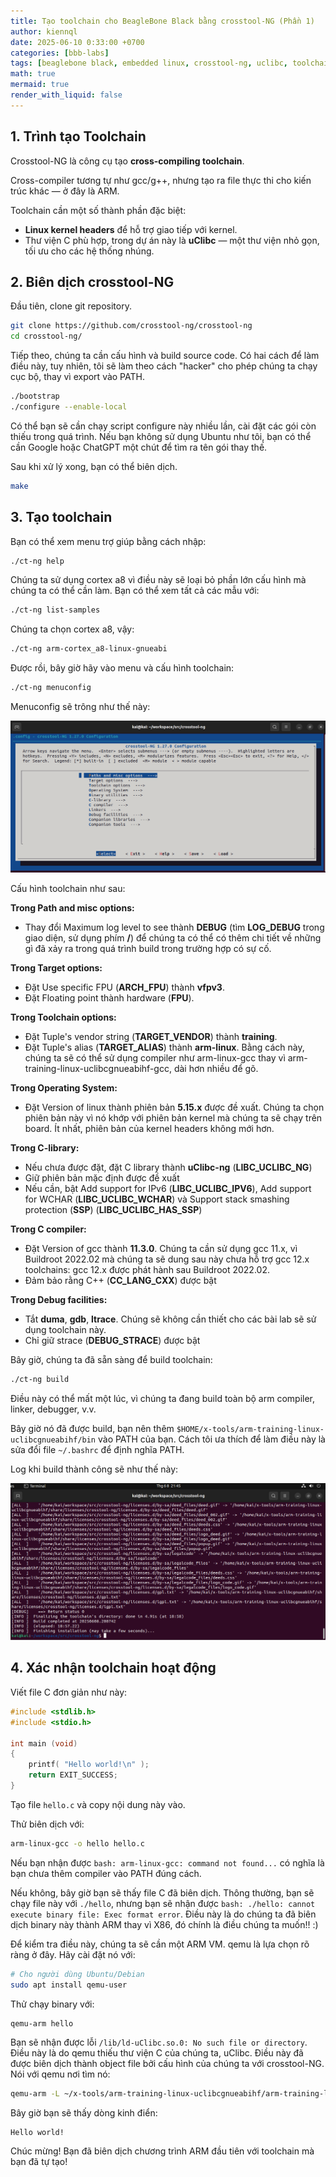 ```yaml
---
title: Tạo toolchain cho BeagleBone Black bằng crosstool-NG (Phần 1)
author: kiennql
date: 2025-06-10 0:33:00 +0700
categories: [bbb-labs]
tags: [beaglebone black, embedded linux, crosstool-ng, uclibc, toolchain, arm, cross-compile]
math: true
mermaid: true
render_with_liquid: false
---
```


## 1. Trình tạo Toolchain

Crosstool-NG là công cụ tạo **cross-compiling toolchain**.

Cross-compiler tương tự như gcc/g++, nhưng tạo ra file thực thi cho kiến trúc khác — ở đây là ARM.

Toolchain cần một số thành phần đặc biệt:

* **Linux kernel headers** để hỗ trợ giao tiếp với kernel.
* Thư viện C phù hợp, trong dự án này là **uClibc** — một thư viện nhỏ gọn, tối ưu cho các hệ thống nhúng.

## 2. Biên dịch crosstool-NG

Đầu tiên, clone git repository.

```bash
git clone https://github.com/crosstool-ng/crosstool-ng
cd crosstool-ng/
```

Tiếp theo, chúng ta cần cấu hình và build source code. Có hai cách để làm điều này, tuy nhiên, tôi sẽ làm theo cách "hacker" cho phép chúng ta chạy cục bộ, thay vì export vào PATH.

```bash
./bootstrap
./configure --enable-local
```

Có thể bạn sẽ cần chạy script configure này nhiều lần, cài đặt các gói còn thiếu trong quá trình. Nếu bạn không sử dụng Ubuntu như tôi, bạn có thể cần Google hoặc ChatGPT một chút để tìm ra tên gói thay thế.

Sau khi xử lý xong, bạn có thể biên dịch.

```bash
make
```

## 3. Tạo toolchain

Bạn có thể xem menu trợ giúp bằng cách nhập:

```bash
./ct-ng help
```

Chúng ta sử dụng cortex a8 vì điều này sẽ loại bỏ phần lớn cấu hình mà chúng ta có thể cần làm. Bạn có thể xem tất cả các mẫu với:

```bash
./ct-ng list-samples
```

Chúng ta chọn cortex a8, vậy:

```bash
./ct-ng arm-cortex_a8-linux-gnueabi
```

Được rồi, bây giờ hãy vào menu và cấu hình toolchain:

```bash
./ct-ng menuconfig
```

Menuconfig sẽ trông như thế này:

![](/assets/img/post/toolchain-bbb/605516D5-ADDC-47FF-BEA1-65F18920137C.png)

Cấu hình toolchain như sau:

**Trong Path and misc options:**
- Thay đổi Maximum log level to see thành **DEBUG** (tìm **LOG_DEBUG** trong giao diện, sử dụng phím **/**) để chúng ta có thể có thêm chi tiết về những gì đã xảy ra trong quá trình build trong trường hợp có sự cố.

**Trong Target options:**
- Đặt Use specific FPU (**ARCH_FPU**) thành **vfpv3**.
- Đặt Floating point thành hardware (**FPU**).

**Trong Toolchain options:**
- Đặt Tuple's vendor string (**TARGET_VENDOR**) thành **training**.
- Đặt Tuple's alias (**TARGET_ALIAS**) thành **arm-linux**. Bằng cách này, chúng ta sẽ có thể sử dụng compiler như arm-linux-gcc thay vì arm-training-linux-uclibcgnueabihf-gcc, dài hơn nhiều để gõ.

**Trong Operating System:**
- Đặt Version of linux thành phiên bản **5.15.x** được đề xuất. Chúng ta chọn phiên bản này vì nó khớp với phiên bản kernel mà chúng ta sẽ chạy trên board. Ít nhất, phiên bản của kernel headers không mới hơn.

**Trong C-library:**
- Nếu chưa được đặt, đặt C library thành **uClibc-ng** (**LIBC_UCLIBC_NG**)
- Giữ phiên bản mặc định được đề xuất
- Nếu cần, bật Add support for IPv6 (**LIBC_UCLIBC_IPV6**), Add support for WCHAR (**LIBC_UCLIBC_WCHAR**) và Support stack smashing protection (**SSP**) (**LIBC_UCLIBC_HAS_SSP**)

**Trong C compiler:**
- Đặt Version of gcc thành **11.3.0**. Chúng ta cần sử dụng gcc 11.x, vì Buildroot 2022.02 mà chúng ta sẽ dung sau này chưa hỗ trợ gcc 12.x toolchains: gcc 12.x được phát hành sau Buildroot 2022.02.
- Đảm bảo rằng C++ (**CC_LANG_CXX**) được bật

**Trong Debug facilities:**
- Tắt **duma**, **gdb**, **ltrace**. Chúng sẽ không cần thiết cho các bài lab sẽ sử dụng toolchain này.
- Chỉ giữ strace (**DEBUG_STRACE**) được bật

Bây giờ, chúng ta đã sẵn sàng để build toolchain:

```bash
./ct-ng build
```

Điều này có thể mất một lúc, vì chúng ta đang build toàn bộ arm compiler, linker, debugger, v.v.

Bây giờ nó đã được build, bạn nên thêm `$HOME/x-tools/arm-training-linux-uclibcgnueabihf/bin` vào PATH của bạn. Cách tôi ưa thích để làm điều này là sửa đổi file `~/.bashrc` để định nghĩa PATH.

Log khi build thành công sẽ như thế này:

![](/assets/img/post/toolchain-bbb/3B20CE99-590F-49DD-9AD4-2E80FEE12852.png)

## 4. Xác nhận toolchain hoạt động

Viết file C đơn giản như này:

```c
#include <stdlib.h>
#include <stdio.h>

int main (void)
{
    printf( "Hello world!\n" );
    return EXIT_SUCCESS;
}
```

Tạo file `hello.c` và copy nội dung này vào.

Thử biên dịch với:

```bash
arm-linux-gcc -o hello hello.c
```

Nếu bạn nhận được `bash: arm-linux-gcc: command not found...` có nghĩa là bạn chưa thêm compiler vào PATH đúng cách.

Nếu không, bây giờ bạn sẽ thấy file C đã biên dịch. Thông thường, bạn sẽ chạy file này với `./hello`, nhưng bạn sẽ nhận được `bash: ./hello: cannot execute binary file: Exec format error`. Điều này là do chúng ta đã biên dịch binary này thành ARM thay vì X86, đó chính là điều chúng ta muốn!! :)

Để kiểm tra điều này, chúng ta sẽ cần một ARM VM. qemu là lựa chọn rõ ràng ở đây. Hãy cài đặt nó với:

```bash
# Cho người dùng Ubuntu/Debian  
sudo apt install qemu-user
```

Thử chạy binary với:

```bash
qemu-arm hello
```

Bạn sẽ nhận được lỗi `/lib/ld-uClibc.so.0: No such file or directory`. Điều này là do qemu thiếu thư viện C của chúng ta, uClibc. Điều này đã được biên dịch thành object file bởi cấu hình của chúng ta với crosstool-NG. Nói với qemu nơi tìm nó:

```bash
qemu-arm -L ~/x-tools/arm-training-linux-uclibcgnueabihf/arm-training-linux-uclibcgnueabihf/sysroot hello
```

Bây giờ bạn sẽ thấy dòng kinh điển:

```
Hello world!
```

Chúc mừng! Bạn đã biên dịch chương trình ARM đầu tiên với toolchain mà bạn đã tự tạo!
